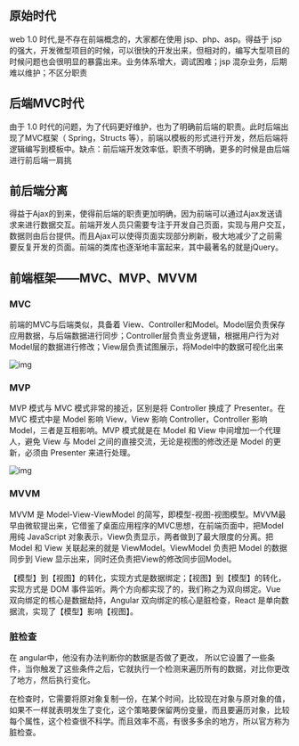 ## 原始时代

web 1.0 时代,是不存在前端概念的，大家都在使用 jsp、php、asp。得益于 jsp 的强大，开发微型项目的时候，可以很快的开发出来，但相对的，编写大型项目的时候问题也会很明显的暴露出来。业务体系增大，调试困难；jsp 混杂业务，后期难以维护；不区分职责

## 后端MVC时代

由于 1.0 时代的问题，为了代码更好维护，也为了明确前后端的职责。此时后端出现了MVC框架（ Spring，Structs 等），前端以模板的形式进行开发，然后后端将逻辑编写到模板中。缺点：前后端开发效率低，职责不明确，更多的时候是由后端进行前后端一肩挑

## 前后端分离

得益于Ajax的到来，使得前后端的职责更加明确，因为前端可以通过Ajax发送请求来进行数据交互。前端开发人员只需要专注于开发自己页面，实现与用户交互，数据则由后台提供。而且Ajax可以使得页面实现部分刷新，极大地减少了之前需要反复开发的页面。前端的类库也逐渐地丰富起来，其中最著名的就是jQuery。

## 前端框架——MVC、MVP、MVVM

### MVC

前端的MVC与后端类似，具备着 View、Controller和Model。Model层负责保存应用数据，与后端数据进行同步；Controller层负责业务逻辑，根据用户行为对Model层的数据进行修改；View层负责试图展示，将Model中的数据可视化出来

![img](https://upload-images.jianshu.io/upload_images/15226743-86c2d4be3b5833c3.png?imageMogr2/auto-orient/strip|imageView2/2/format/webp)

### MVP

MVP 模式与 MVC 模式非常的接近，区别是将 Controller 换成了 Presenter。在 MVC 模式中是 Model 影响 View，View 影响 Controller，Controller 影响 Model，三者是互相影响。MVP 模式就是在 Model 和 View 中间增加一个代理人，避免 View 与 Model 之间的直接交流，无论是视图的修改还是 Model 的更新，必须由 Presenter 来进行处理。

![img](https://upload-images.jianshu.io/upload_images/15226743-947a7c01f8199148.png?imageMogr2/auto-orient/strip|imageView2/2/format/webp)

### MVVM

MVVM 是 Model-View-ViewModel 的简写，即模型-视图-视图模型。MVVM最早由微软提出来，它借鉴了桌面应用程序的MVC思想，在前端页面中，把Model用纯 JavaScript 对象表示，View负责显示，两者做到了最大限度的分离。把 Model 和 View 关联起来的就是 ViewModel。ViewModel 负责把 Model 的数据同步到 View 显示出来，同时还负责把View的修改同步回Model。

【模型】到【视图】的转化，实现方式是数据绑定；【视图】到【模型】的转化，实现方式是 DOM 事件监听。两个方向都实现了的，我们称之为双向绑定。Vue 双向绑定的核心是数据劫持，Angular 双向绑定的核心是脏检查，React 是单向数据流，实现了【模型】影响【视图】。

### 脏检查

在 angular中，他没有办法判断你的数据是否做了更改， 所以它设置了一些条件，当你触发了这些条件之后，它就执行一个检测来遍历所有的数据，对比你更改了地方，然后执行变化。

在检查时，它需要将原对象复制一份，在某个时间，比较现在对象与原对象的值，如果不一样就表明发生了变化，这个策略要保留两份变量，而且要遍历对象，比较每个属性，这个检查很不科学。而且效率不高，有很多多余的地方，所以官方称为 脏检查。